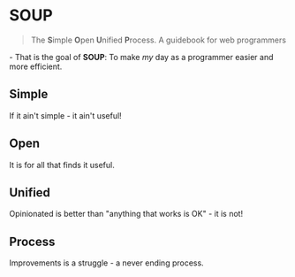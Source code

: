 # SOUP

> The **S**imple **O**pen **U**nified **P**rocess. A guidebook for web programmers

 
\- That is the goal of **SOUP**: To make *my* day as a programmer easier and more efficient.


## Simple

If it ain't simple - it ain't useful!

## Open

It is for all that finds it useful. 

## Unified

Opinionated is better than "anything that works is OK" - it is not!

## Process

Improvements is a struggle - a never ending process.

